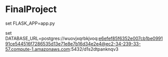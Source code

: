 # FinalProject
set FLASK_APP=app.py


set DATABASE_URL=postgres://wuovjxqrbkjvoq:e6efef85f6352e007cb1be099191ce544516f7286535d13e71e8e7b16d34e2e4@ec2-34-239-33-57.compute-1.amazonaws.com:5432/d1s2dtpanknqv3
